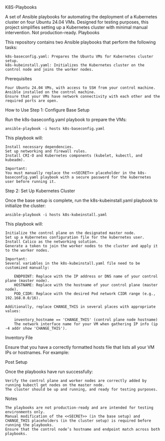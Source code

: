 K8S-Playbooks

A set of Ansible playbooks for automating the deployment of a Kubernetes cluster on four Ubuntu 24.04 VMs. Designed for testing purposes, this project simplifies setting up a Kubernetes cluster with minimal manual intervention. Not production-ready.
Playbooks

This repository contains two Ansible playbooks that perform the following tasks:

    k8s-baseconfig.yaml: Prepares the Ubuntu VMs for Kubernetes cluster setup.
    k8s-kubeinstall.yaml: Initializes the Kubernetes cluster on the control node and joins the worker nodes.

Prerequisites

    Four Ubuntu 24.04 VMs, with access to SSH from your control machine.
    Ansible installed on the control machine.
    Ensure that your VMs have network connectivity with each other and the required ports are open.

How to Use
Step 1: Configure Base Setup

Run the k8s-baseconfig.yaml playbook to prepare the VMs:

	ansible-playbook -i hosts k8s-baseconfig.yaml

This playbook will:

    Install necessary dependencies.
    Set up networking and firewall rules.
    Install CRI-O and Kubernetes components (kubelet, kubectl, and kubeadm).

    Important:
    You must manually replace the <<SECRET>> placeholder in the k8s-baseconfig.yaml playbook with a secure password for the kubernetes user before running it.

Step 2: Set Up Kubernetes Cluster

Once the base setup is complete, run the k8s-kubeinstall.yaml playbook to initialize the cluster:

	ansible-playbook -i hosts k8s-kubeinstall.yaml

This playbook will:

    Initialize the control plane on the designated master node.
    Set up a Kubernetes configuration file for the kubernetes user.
    Install Calico as the networking solution.
    Generate a token to join the worker nodes to the cluster and apply it to the worker nodes.

    Important:
    Several variables in the k8s-kubeinstall.yaml file need to be customized manually:

        ENDPOINT: Replace with the IP address or DNS name of your control plane (master node).
        HOSTNAME: Replace with the hostname of your control plane (master node).
        POD_CIDR: Replace with the desired Pod network CIDR range (e.g., 192.168.0.0/16).

    Additionally, replace CHANGE_THIS in several places with appropriate values:

        inventory_hostname == 'CHANGE_THIS' (control plane node hostname)
        The network interface name for your VM when gathering IP info (ip -4 addr show 'CHANGE_THIS').

Inventory File

Ensure that you have a correctly formatted hosts file that lists all your VM IPs or hostnames. For example:

Post Setup

Once the playbooks have run successfully:

    Verify the control plane and worker nodes are correctly added by running kubectl get nodes on the master node.
    The cluster should be up and running, and ready for testing purposes.

Notes

    The playbooks are not production-ready and are intended for testing environments only.
    Manual modification of the <<SECRET>> (in the base setup) and CHANGE_THIS placeholders (in the cluster setup) is required before running the playbooks.
    Ensure that the control node’s hostname and endpoint match across both playbooks.
